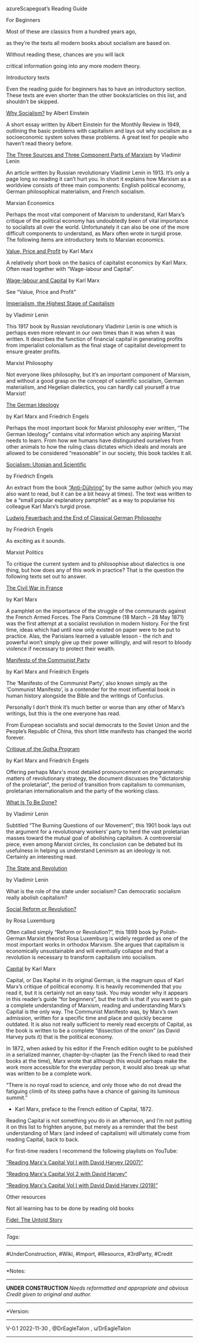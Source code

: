 azureScapegoat’s Reading Guide

For Beginners

Most of these are classics from a hundred years ago,

as they’re the texts all modern books about socialism are based on.

Without reading these, chances are you will lack

critical information going into any more modern theory.

Introductory texts

Even the reading guide for beginners has to have an introductory section. These texts are even shorter than the other books/articles on this list, and shouldn’t be skipped.

[Why Socialism?](https://monthlyreview.org/2009/05/01/why-socialism/) by Albert Einstein

A short essay written by Albert Einstein for the Monthly Review in 1949, outlining the basic problems with capitalism and lays out why socialism as a socioeconomic system solves these problems. A great text for people who haven’t read theory before.

[The Three Sources and Three Component Parts of Marxism](https://www.marxists.org/archive/lenin/works/1913/mar/x01.htm) by Vladimir Lenin

An article written by Russian revolutionary Vladimir Lenin in 1913. It’s only a page long so reading it can’t hurt you. In short it explains how Marxism as a worldview consists of three main components: English political economy, German philosophical materialism, and French socialism.

Marxian Economics

Perhaps the most vital component of Marxism to understand, Karl Marx’s critique of the political economy has undoubtedly been of vital importance to socialists all over the world. Unfortunately it can also be one of the more difficult components to understand, as Marx often wrote in turgid prose. The following items are introductory texts to Marxian economics.

[Value, Price and Profit](https://www.marxists.org/archive/marx/works/1865/value-price-profit/) by Karl Marx

A relatively short book on the basics of capitalist economics by Karl Marx. Often read together with “Wage-labour and Capital”.

[Wage-labour and Capital](https://www.marxists.org/archive/marx/works/1847/wage-labour/) by Karl Marx

See “Value, Price and Profit”

[Imperialism, the Highest Stage of Capitalism](https://www.marxists.org/archive/lenin/works/1916/imp-hsc/)

by Vladimir Lenin

This 1917 book by Russian revolutionary Vladimir Lenin is one which is perhaps even more relevant in our own times than it was when it was written. It describes the function of financial capital in generating profits from imperialist colonialism as the final stage of capitalist development to ensure greater profits.

Marxist Philosophy

Not everyone likes philosophy, but it’s an important component of Marxism, and without a good grasp on the concept of scientific socialism, German materialism, and Hegelian dialectics, you can hardly call yourself a true Marxist!

[The German Ideology](https://www.marxists.org/archive/marx/works/1845/german-ideology/ch01a.htm)

by Karl Marx and Friedrich Engels

Perhaps the most important book for Marxist philosophy ever written, “The German Ideology” contains vital information which any aspiring Marxist needs to learn. From how we humans have distinguished ourselves from other animals to how the ruling class dictates which ideals and morals are allowed to be considered “reasonable” in our society, this book tackles it all.

[Socialism: Utopian and Scientific](https://www.marxists.org/archive/marx/works/1880/soc-utop/)

by Friedrich Engels

An extract from the book [“Anti-Dühring”](https://www.marxists.org/archive/marx/works/1877/anti-duhring/) by the same author (which you may also want to read, but it can be a bit heavy at times). The text was written to be a “small popular explanatory pamphlet” as a way to popularise his colleague Karl Marx’s turgid prose.

[Ludwig Feuerbach and the End of Classical German Philosophy](https://www.marxists.org/archive/marx/works/1886/ludwig-feuerbach/index.htm)

by Friedrich Engels

As exciting as it sounds.

Marxist Politics

To critique the current system and to philosophise about dialectics is one thing, but how does any of this work in practice? That is the question the following texts set out to answer.

[The Civil War in France](https://www.marxists.org/archive/marx/works/1871/civil-war-france/)

by Karl Marx

A pamphlet on the importance of the struggle of the communards against the French Armed Forces. The Paris Commune (18 March – 28 May 1871) was the first attempt at a socialist revolution in modern history. For the first time, ideas which had until now only existed on paper were to be put to practice. Alas, the Parisians learned a valuable lesson - the rich and powerful won’t simply give up their power willingly, and will resort to bloody violence if necessary to protect their wealth.

[Manifesto of the Communist Party](https://www.marxists.org/archive/marx/works/1848/communist-manifesto/)

by Karl Marx and Friedrich Engels

The ‘Manifesto of the Communist Party’, also known simply as the ‘Communist Manifesto’, is a contender for the most influential book in human history alongside the Bible and the writings of Confucius.

Personally I don’t think it’s much better or worse than any other of Marx’s writings, but this is the one everyone has read.

From European socialists and social democrats to the Soviet Union and the People’s Republic of China, this short little manifesto has changed the world forever.

[Critique of the Gotha Program](https://www.marxists.org/archive/marx/works/1875/gotha/index.htm)

by Karl Marx and Friedrich Engels

Offering perhaps Marx's most detailed pronouncement on programmatic matters of revolutionary strategy, the document discusses the "dictatorship of the proletariat", the period of transition from capitalism to communism, proletarian internationalism and the party of the working class.

[What Is To Be Done?](https://www.marxists.org/archive/lenin/works/1901/witbd/)

by Vladimir Lenin

Subtitled “The Burning Questions of our Movement”, this 1901 book lays out the argument for a revolutionary workers’ party to herd the vast proletarian masses toward the mutual goal of abolishing capitalism. A controversial piece, even among Marxist circles, its conclusion can be debated but its usefulness in helping us understand Leninism as an ideology is not. Certainly an interesting read.

[The State and Revolution](https://www.marxists.org/archive/lenin/works/1917/staterev/)

by Vladimir Lenin

What is the role of the state under socialism? Can democratic socialism really abolish capitalism?

[Social Reform or Revolution?](https://www.marxists.org/archive/luxemburg/1900/reform-revolution/index.htm)

by Rosa Luxemburg

Often called simply “Reform or Revolution?”, this 1899 book by Polish-German Marxist theorist Rosa Luxemburg is widely regarded as one of the most important works in orthodox Marxism. She argues that capitalism is economically unsustainable and will eventually collapse and that a revolution is necessary to transform capitalism into socialism.

[Capital](https://www.marxists.org/archive/marx/works/1867-c1/) by Karl Marx

Capital, or Das Kapital in its original German, is the magnum opus of Karl Marx’s critique of political economy. It is heavily recommended that you read it, but it is certainly not an easy task. You may wonder why it appears in this reader’s guide “for beginners”, but the truth is that if you want to gain a complete understanding of Marxism, reading and understanding Marx’s Capital is the only way. The Communist Manifesto was, by Marx’s own admission, written for a specific time and place and quickly became outdated. It is also not really sufficient to merely read excerpts of Capital, as the book is written to be a complete “dissection of the onion” (as David Harvey puts it) that is the political economy.

In 1872, when asked by his editor if the French edition ought to be published in a serialized manner, chapter-by-chapter (as the French liked to read their books at the time), Marx wrote that although this would perhaps make the work more accessible for the everyday person, it would also break up what was written to be a complete work.

“There is no royal road to science, and only those who do not dread the fatiguing climb of its steep paths have a chance of gaining its luminous summit.”

-   Karl Marx, preface to the French edition of Capital, 1872.

Reading Capital is not something you do in an afternoon, and I’m not putting it on this list to frighten anyone, but merely as a reminder that the best understanding of Marx (and indeed of capitalism) will ultimately come from reading Capital, back to back.

For first-time readers I recommend the following playlists on YouTube:

[“Reading Marx's Capital Vol I with David Harvey (2007)”](https://www.youtube.com/playlist?list=PL0A7FFF28B99C1303)

[“Reading Marx's Capital Vol 2 with David Harvey”](https://www.youtube.com/playlist?list=PLA444E846FD59F94B)

[“Reading Marx's Capital Vol I with David David Harvey (2019)”](https://www.youtube.com/playlist?list=PLWvnUfModHP9Ci8M1g39l4AZgK6YLCXd0)

Other resources

Not all learning has to be done by reading old books

[Fidel: The Untold Story](https://www.youtube.com/watch?v=GP9IFC8xPNk)



__________________________________________________________________
*Tags:* 
__________________________________________________________________
#UnderConstruction, #Wiki, #Import, #Resource, #3rdParty, #Credit
__________________________________________________________________

*Notes:
__________________________________________________________________
**UNDER CONSTRUCTION**
*Needs reformatted and appropriate and obvious Credit given to original and author.*
__________________________________________________________________

*Version:
__________________________________________________________________
V-0.1
2022-11-30 , @DrEagleTalon , u/DrEagleTalon 
__________________________________________________________________
                                                                                                                                                                                                                                                                                                                                                                                                                                                                                                                                                                                                                                                                                                                                                                                                                                                                                                                                                                                                                                                                                                                                                                                                                                                                                                                                                                                                                                                                                                                                                                                                                                                                                                                                                                                                                                                                                                                                                                                                                                                                                                                                                                                                                                                                                                                                                                                                                                                                                                                                                                                                                                                                                                                                                                                                                                                                                                                                                                                                                                                                                                                                                                                                                                                                                                                                                                                                                                                                                                                                                                                                                                                                                                                                                                                                                                                                                                                                                                                                                                                                                                                                                                                                                                                                                                                                                                                                                                                                                                                                                                                                                                                                                                                                                                                                                                                                                                                Cuba. It’s a must-see.